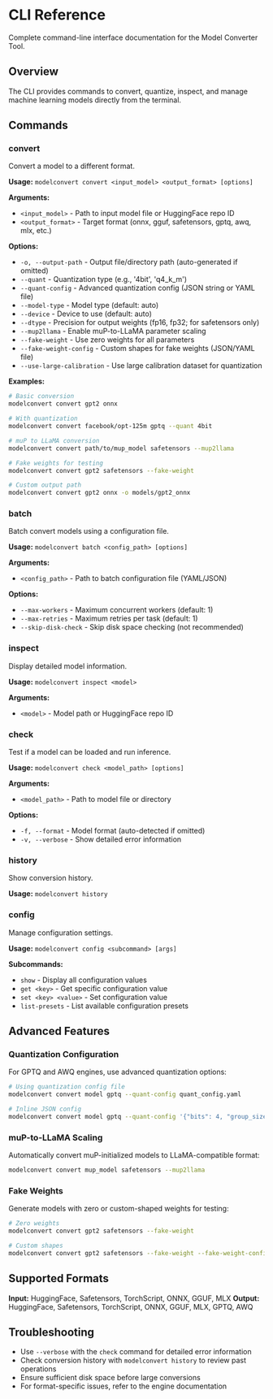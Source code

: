 # CLI Reference

Complete command-line interface documentation for the Model Converter Tool.

## Overview

The CLI provides commands to convert, quantize, inspect, and manage machine learning models directly from the terminal.

## Commands

### convert
Convert a model to a different format.

**Usage:** `modelconvert convert <input_model> <output_format> [options]`

**Arguments:**
- `<input_model>` - Path to input model file or HuggingFace repo ID
- `<output_format>` - Target format (onnx, gguf, safetensors, gptq, awq, mlx, etc.)

**Options:**
- `-o, --output-path` - Output file/directory path (auto-generated if omitted)
- `--quant` - Quantization type (e.g., '4bit', 'q4_k_m')
- `--quant-config` - Advanced quantization config (JSON string or YAML file)
- `--model-type` - Model type (default: auto)
- `--device` - Device to use (default: auto)
- `--dtype` - Precision for output weights (fp16, fp32; for safetensors only)
- `--mup2llama` - Enable muP-to-LLaMA parameter scaling
- `--fake-weight` - Use zero weights for all parameters
- `--fake-weight-config` - Custom shapes for fake weights (JSON/YAML file)
- `--use-large-calibration` - Use large calibration dataset for quantization

**Examples:**
```bash
# Basic conversion
modelconvert convert gpt2 onnx

# With quantization
modelconvert convert facebook/opt-125m gptq --quant 4bit

# muP to LLaMA conversion
modelconvert convert path/to/mup_model safetensors --mup2llama

# Fake weights for testing
modelconvert convert gpt2 safetensors --fake-weight

# Custom output path
modelconvert convert gpt2 onnx -o models/gpt2_onnx
```

### batch
Batch convert models using a configuration file.

**Usage:** `modelconvert batch <config_path> [options]`

**Arguments:**
- `<config_path>` - Path to batch configuration file (YAML/JSON)

**Options:**
- `--max-workers` - Maximum concurrent workers (default: 1)
- `--max-retries` - Maximum retries per task (default: 1)
- `--skip-disk-check` - Skip disk space checking (not recommended)

### inspect
Display detailed model information.

**Usage:** `modelconvert inspect <model>`

**Arguments:**
- `<model>` - Model path or HuggingFace repo ID

### check
Test if a model can be loaded and run inference.

**Usage:** `modelconvert check <model_path> [options]`

**Arguments:**
- `<model_path>` - Path to model file or directory

**Options:**
- `-f, --format` - Model format (auto-detected if omitted)
- `-v, --verbose` - Show detailed error information

### history
Show conversion history.

**Usage:** `modelconvert history`

### config
Manage configuration settings.

**Usage:** `modelconvert config <subcommand> [args]`

**Subcommands:**
- `show` - Display all configuration values
- `get <key>` - Get specific configuration value
- `set <key> <value>` - Set configuration value
- `list-presets` - List available configuration presets

## Advanced Features

### Quantization Configuration
For GPTQ and AWQ engines, use advanced quantization options:

```bash
# Using quantization config file
modelconvert convert model gptq --quant-config quant_config.yaml

# Inline JSON config
modelconvert convert model gptq --quant-config '{"bits": 4, "group_size": 128, "sym": true}'
```

### muP-to-LLaMA Scaling
Automatically convert muP-initialized models to LLaMA-compatible format:

```bash
modelconvert convert mup_model safetensors --mup2llama
```

### Fake Weights
Generate models with zero or custom-shaped weights for testing:

```bash
# Zero weights
modelconvert convert gpt2 safetensors --fake-weight

# Custom shapes
modelconvert convert gpt2 safetensors --fake-weight --fake-weight-config shapes.yaml
```

## Supported Formats

**Input:** HuggingFace, Safetensors, TorchScript, ONNX, GGUF, MLX
**Output:** HuggingFace, Safetensors, TorchScript, ONNX, GGUF, MLX, GPTQ, AWQ

## Troubleshooting

- Use `--verbose` with the `check` command for detailed error information
- Check conversion history with `modelconvert history` to review past operations
- Ensure sufficient disk space before large conversions
- For format-specific issues, refer to the engine documentation 